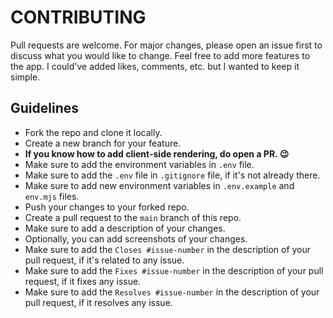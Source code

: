 # CONTRIBUTING

Pull requests are welcome. For major changes, please open an issue first to discuss what you would like to change. Feel free to add more features to the app. I could've added likes, comments, etc. but I wanted to keep it simple.

## Guidelines

-   Fork the repo and clone it locally.
-   Create a new branch for your feature.
-   **If you know how to add client-side rendering, do open a PR. 😉**
-   Make sure to add the environment variables in `.env` file.
-   Make sure to add the `.env` file in `.gitignore` file, if it's not already there.
-   Make sure to add new environment variables in `.env.example` and `env.mjs` files.
-   Push your changes to your forked repo.
-   Create a pull request to the `main` branch of this repo.
-   Make sure to add a description of your changes.
-   Optionally, you can add screenshots of your changes.
-   Make sure to add the `Closes #issue-number` in the description of your pull request, if it's related to any issue.
-   Make sure to add the `Fixes #issue-number` in the description of your pull request, if it fixes any issue.
-   Make sure to add the `Resolves #issue-number` in the description of your pull request, if it resolves any issue.
